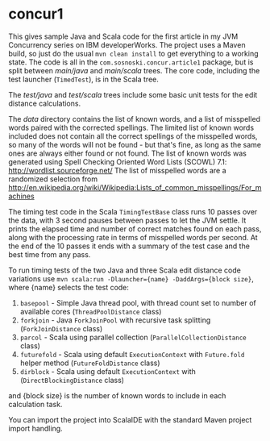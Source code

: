 concur1
============

This gives sample Java and Scala code for the first article in my JVM Concurrency series on IBM
developerWorks. The project uses a Maven build, so just do the usual `mvn clean install` to get
everything to a working state. The code is all in the `com.sosnoski.concur.article1` package, but
is split between *main/java* and *main/scala* trees. The core code, including the test launcher
(`TimedTest`), is in the Scala tree.

The *test/java* and *test/scala* trees include some basic unit tests
for the edit distance calculations.

The *data* directory contains the list of known words, and a list of misspelled words paired with
the corrected spellings. The limited list of known words included does not contain all the correct
spellings of the misspelled words, so many of the words will not be found - but that's fine, as long
as the same ones are always either found or not found. The list of known words was generated using
Spell Checking Oriented Word Lists (SCOWL) 7.1: http://wordlist.sourceforge.net/ The list of misspelled
words are a randomized selection from http://en.wikipedia.org/wiki/Wikipedia:Lists_of_common_misspellings/For_machines

The timing test code in the Scala `TimingTestBase` class runs 10 passes over the data, with 3 second
pauses between passes to let the JVM settle. It prints the elapsed time and number of correct matches
found on each pass, along with the processing rate in terms of misspelled words per second. At the end
of the 10 passes it ends with a summary of the test case and the best time from any pass.

To run timing tests of the two Java and three Scala edit distance code variations use
`mvn scala:run -Dlauncher={name} -DaddArgs={block size}`, where {name} selects the test code:

1. `basepool` - Simple Java thread pool, with thread count set to number of available cores
(`ThreadPoolDistance` class)
2. `forkjoin` - Java `ForkJoinPool` with recursive task splitting
(`ForkJoinDistance` class)
3. `parcol` - Scala using parallel collection (`ParallelCollectionDistance` class)
4. `futurefold` - Scala using default `ExecutionContext` with `Future.fold` helper method (`FutureFoldDistance` class)
5. `dirblock` - Scala using default `ExecutionContext` with (`DirectBlockingDistance` class)

and {block size} is the number of known words to include in each calculation task.

You can import the project into ScalaIDE with the standard Maven project import handling.
